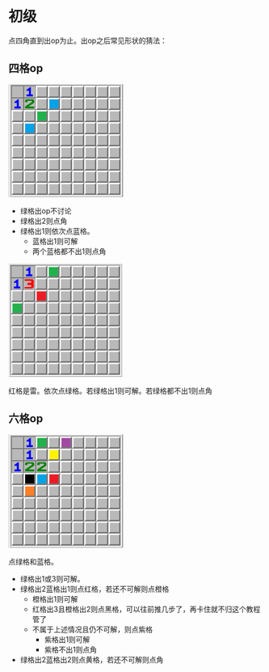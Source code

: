 # 初级
点四角直到出op为止。出op之后常见形状的猜法：

## 四格op

![](https://github.com/putianyi889/Minesweeper-makes-me-happy/blob/main/wiki/images/start/beg9/1.png)
- 绿格出op不讨论
- 绿格出2则点角
- 绿格出1则依次点蓝格。
  - 蓝格出1则可解
  - 两个蓝格都不出1则点角

![](https://github.com/putianyi889/Minesweeper-makes-me-happy/blob/main/wiki/images/start/beg9/3.png)

红格是雷。依次点绿格。若绿格出1则可解。若绿格都不出1则点角

## 六格op
![](https://github.com/putianyi889/Minesweeper-makes-me-happy/blob/main/wiki/images/start/beg9/2-2.png)

点绿格和蓝格。
- 绿格出1或3则可解。
- 绿格出2蓝格出1则点红格，若还不可解则点橙格
  - 橙格出1则可解
  - 红格出3且橙格出2则点黑格，可以往前推几步了，再卡住就不归这个教程管了
  - 不属于上述情况且仍不可解，则点紫格
    - 紫格出1则可解
    - 紫格不出1则点角
- 绿格出2蓝格出2则点黄格，若还不可解则点角